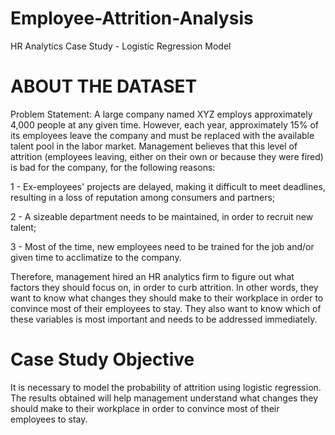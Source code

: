 # Employee-Attrition-Analysis
HR Analytics Case Study - Logistic Regression Model

# ABOUT THE DATASET

Problem Statement:
A large company named XYZ employs approximately 4,000 people at any given time.
However, each year, approximately 15% of its employees leave the company and must be replaced with the available talent pool
in the labor market. Management believes that this level of attrition
(employees leaving, either on their own or because they were fired) is bad for the company, for the following reasons:

1 - Ex-employees' projects are delayed, making it difficult to meet deadlines, resulting in a loss of reputation among consumers and partners;

2 - A sizeable department needs to be maintained, in order to recruit new talent;

3 - Most of the time, new employees need to be trained for the job and/or given time to acclimatize to the company.

Therefore, management hired an HR analytics firm
to figure out what factors they should focus on, in order to curb attrition.
In other words, they want to know what changes they should make to their workplace in order to convince
most of their employees to stay.
They also want to know which of these variables is most important and needs to be addressed immediately.

# Case Study Objective

It is necessary to model the probability of attrition using logistic regression.
The results obtained will help management understand what changes they should make
to their workplace in order to convince most of their employees to stay.
